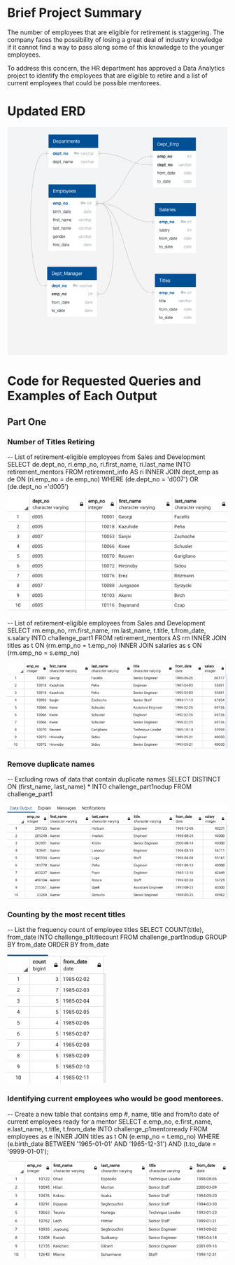 # Brief Project Summary
The number of employees that are eligible for retirement is staggering. The company faces the possibility of losing a great deal of industry knowledge if it cannot find a way to pass along some of this knowledge to the younger employees.  

To address this concern, the HR department has approved a Data Analytics project to identify the employees that are eligible to retire and a list of current employees that could be possible mentorees.

# Updated ERD
![](updatedERD.png)

# Code for Requested Queries and Examples of Each Output
## Part One
### Number of Titles Retiring
-- List of retirement-eligible employees from Sales and Development
SELECT de.dept_no, ri.emp_no, ri.first_name, ri.last_name
INTO retirement_mentors
FROM retirement_info AS ri
INNER JOIN dept_emp as de
	ON (ri.emp_no = de.emp_no)
WHERE (de.dept_no = 'd007')
	OR (de.dept_no ='d005')

![](Retirement_Mentors.png)

-- List of retirement-eligible employees from Sales and Development
SELECT rm.emp_no, rm.first_name, rm.last_name, t.title, t.from_date, s.salary
INTO challenge_part1
FROM retirement_mentors AS rm
INNER JOIN titles as t
	ON (rm.emp_no = t.emp_no)
INNER JOIN salaries as s
	ON (rm.emp_no = s.emp_no)

![](Retirement_Mentors2.png)


### Remove duplicate names
-- Excluding rows of data that contain duplicate names
SELECT DISTINCT ON (first_name, last_name) *
INTO challenge_part1nodup
FROM challenge_part1

![](RM_NoDuplicates.png)

### Counting by the most recent titles
-- List the frequency count of employee titles
SELECT COUNT(title), from_date
INTO challenge_p1titlecount
FROM challenge_part1nodup
GROUP BY from_date
ORDER BY from_date

![](Title_count.png)

### Identifying current employees who would be good mentorees.
-- Create a new table that contains emp #, name, title and from/to date of current employees ready for a mentor
SELECT e.emp_no, e.first_name, e.last_name, t.title, t.from_date
INTO challenge_p1mentorready
FROM employees as e
INNER JOIN titles as t
	ON (e.emp_no = t.emp_no)
WHERE (e.birth_date BETWEEN '1965-01-01' AND '1965-12-31')
	AND (t.to_date = '9999-01-01');

![](Possible_Mentorees.png)
